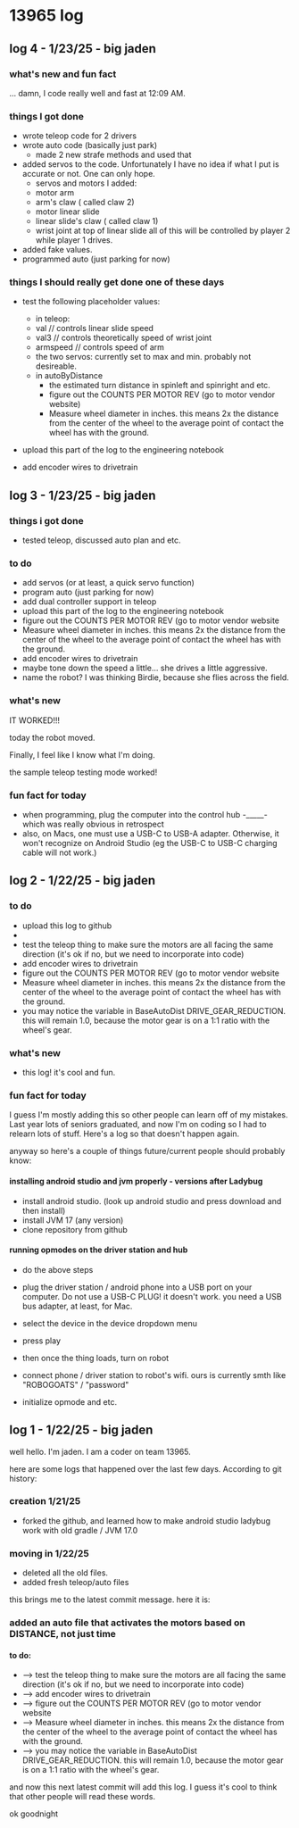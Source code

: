 # 13965 log 

## log 4 - 1/23/25 - big jaden

### what's new and fun fact

... damn, I code really well and fast at 12:09 AM.

### things I got done
- wrote teleop code for 2 drivers
- wrote auto code (basically just park)
  - made 2 new strafe methods and used that
- added servos to the code. Unfortunately I have no idea if what I put is accurate or not. One can only hope.
  -  servos and motors I added:
    -  motor arm
    -  arm's claw ( called claw 2) 
    -  motor linear slide 
    -  linear slide's claw ( called claw 1)
    -  wrist joint at top of linear slide
  all of this will be controlled by player 2 while player 1 drives.
- added fake values.
- programmed auto (just parking for now)

### things I should really get done one of these days
- test the following placeholder values:
  -  in teleop: 
    - val // controls linear slide speed
    - val3  // controls theoretically speed of wrist joint
    - armspeed // controls speed of arm
    - the two servos: currently set to max and min. probably not desireable.
  - in autoByDistance
    - the estimated turn distance in spinleft and spinright and etc.
    - figure out the COUNTS PER MOTOR REV (go to motor vendor website)
    - Measure wheel diameter in inches. this means 2x the distance from the center of the wheel to the average point of contact the wheel has with the ground.

- upload this part of the log to the engineering notebook
- add encoder wires to drivetrain



## log 3 - 1/23/25 - big jaden

### things i got done

- tested teleop, discussed auto plan and etc.

### to do

- add servos (or at least, a quick servo function)
- program auto (just parking for now)
- add dual controller support in teleop
- upload this part of the log to the engineering notebook
- figure out the COUNTS PER MOTOR REV (go to motor vendor website
- Measure wheel diameter in inches. this means 2x the distance from the center of the wheel to the average point of contact the wheel has with the ground. 
- add encoder wires to drivetrain
- maybe tone down the speed a little... she drives a little aggressive.
- name the robot? I was thinking Birdie, because she flies across the field.


### what's new

IT WORKED!!!

today the robot moved. 

Finally, I feel like I know what I'm doing. 

the sample teleop testing mode worked!

### fun fact for today

- when programming, plug the computer into the control hub -_____- which was really obvious in retrospect
- also, on Macs, one must use a USB-C to USB-A adapter. Otherwise, it won't recognize on Android Studio (eg the USB-C to USB-C charging cable will not work.)



## log 2 - 1/22/25 - big jaden

### to do
 - upload this log to github
 - 
 - test the teleop thing to make sure the motors are all facing the same direction (it's ok if no, but we need to incorporate into code)
 - add encoder wires to drivetrain 
 - figure out the COUNTS PER MOTOR REV (go to motor vendor website 
 - Measure wheel diameter in inches. this means 2x the distance from the center of the wheel to the average point of contact the wheel has with the ground. 
 - you may notice the variable in BaseAutoDist DRIVE_GEAR_REDUCTION. this will remain 1.0, because the motor gear is on a 1:1 ratio with the wheel's gear.


### what's new
- this log! it's cool and fun.

### fun fact for today
I guess I'm mostly adding this so other people can learn off of my mistakes.
Last year lots of seniors graduated, and now I'm on coding so I had to relearn lots of stuff. Here's a log so that doesn't happen again.

anyway so here's a couple of things future/current people should probably know:

#### installing android studio and jvm properly - versions after Ladybug
* install android studio. (look up android studio and press download and then install)
* install JVM 17 (any version) 
* clone repository from github

#### running opmodes on the driver station and hub
* do the above steps
* plug the driver station / android phone into a USB port on your computer. Do not use a USB-C PLUG! it doesn't work. you need a USB bus adapter, at least, for Mac.
* select the device in the device dropdown menu
* press play

* then once the thing loads, turn on robot
* connect phone / driver station to robot's wifi. ours is currently smth like "ROBOGOATS" / "password"
* initialize opmode and etc.




## log 1 - 1/22/25 - big jaden

well hello. I'm jaden. I am a coder on team 13965.

here are some logs that happened over the last few days. According to git history: 

### creation 1/21/25
 - forked the github, and learned how to make android studio ladybug work with old gradle / JVM 17.0
### moving in 1/22/25
 - deleted all the old files. 
 - added fresh teleop/auto files

this brings me to the latest commit message. here it is:

### added an auto file that activates the motors based on DISTANCE, not just time

#### to do:
- --> test the teleop thing to make sure the motors are all facing the same direction (it's ok if no, but we need to incorporate into code)
- --> add encoder wires to drivetrain
- --> figure out the COUNTS PER MOTOR REV (go to motor vendor website
- --> Measure wheel diameter in inches. this means 2x the distance from the center of the wheel to the average point of contact the wheel has with the ground.
- --> you may notice the variable in BaseAutoDist DRIVE_GEAR_REDUCTION. this will remain 1.0, because the motor gear is on a 1:1 ratio with the wheel's gear.

and now this next latest commit will add this log. I guess it's cool to think that other people will read these words. 

ok goodnight